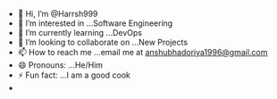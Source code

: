 - 👋 Hi, I’m @Harrsh999
- 👀 I’m interested in ...Software Engineering
- 🌱 I’m currently learning ...DevOps
- 💞️ I’m looking to collaborate on ...New Projects
- 📫 How to reach me ...email me at anshubhadoriya1996@gmail.com
- 😄 Pronouns: ...He/Him
- ⚡ Fun fact: ...I am a good cook
-
<!---
Harrsh999/Harrsh999 is a ✨ special ✨ repository because its `README.md` (this file) appears on your GitHub profile.
You can click the Preview link to take a look at your changes.
--->
